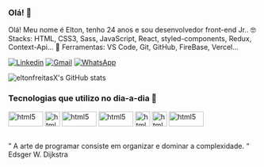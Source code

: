 ### Olá! 🤙

Olá! Meu nome é Elton, tenho 24 anos e sou desenvolvedor front-end Jr..
🤓 Stacks: HTML, CSS3, Sass,  JavaScript, React,  styled-components, Redux, Context-Api...
💼 Ferramentas: VS Code, Git, GitHub, FireBase, Vercel...

[![Linkedin](https://img.shields.io/badge/LinkedIn-0077B5?style=for-the-badge&logo=linkedin&logoColor=white)](https://www.linkedin.com/in/elton-freitas-7a0182200/)
[![Gmail](https://img.shields.io/badge/Gmail-D14836?style=for-the-badge&logo=gmail&logoColor=white)](xelton207@gmai.com)
[![WhatsApp](https://img.shields.io/badge/WhatsApp-25D366?style=for-the-badge&logo=whatsapp&logoColor=white)](https://api.whatsapp.com/send?phone=5581988358284)

![eltonfreitasX's GitHub stats ](https://github-readme-stats.vercel.app/api?username=eltonfreitasX&show_icons=true&theme=merko)

### Tecnologias que utilizo no dia-a-dia 🤙

<div style="display: inline_block">
    <img align="center" alt="html5"  width="70px" height="30px"
    src="https://img.shields.io/badge/HTML5-E34F26?style=for-the-badge&logo=html5&logoColor=white">
    <img align="center" alt="html5"  height="30px"
    src="https://img.shields.io/badge/JavaScript-323330?style=for-the-badge&logo=javascript&logoColor=F7DF1E">
    <img align="center" alt="html5"  width="70px" height="30px"
    src="https://img.shields.io/badge/CSS3-1572B6?style=for-the-badge&logo=css3&logoColor=white">
    <img align="center" alt="html5"  width="70px" height="30px"
    src="https://img.shields.io/badge/React-20232A?style=for-the-badge&logo=react&logoColor=61DAFBe">
    <img align="center" alt="html5"  height="30px"
    src="https://img.shields.io/badge/styled--components-DB7093?style=for-the-badge&logo=styled-components&logoColor=white">
    <img align="center" alt="html5" height="30px"
    src="https://img.shields.io/badge/React_Router-CA4245?style=for-the-badge&logo=react-router&logoColor=white">
    <img align="center" alt="html5"  width="70px" height="30px"
    src="https://img.shields.io/badge/Redux-593D88?style=for-the-badge&logo=redux&logoColor=white">
</div><br/>

” A arte de programar consiste em organizar e dominar a complexidade. “
Edsger W. Dijkstra




